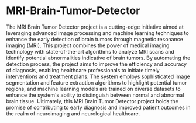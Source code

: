 # MRI-Brain-Tumor-Detector
The MRI Brain Tumor Detector project is a cutting-edge initiative aimed at leveraging advanced image processing and machine learning techniques to enhance the early detection of brain tumors through magnetic resonance imaging (MRI). This project combines the power of medical imaging technology with state-of-the-art algorithms to analyze MRI scans and identify potential abnormalities indicative of brain tumors. By automating the detection process, the project aims to improve the efficiency and accuracy of diagnosis, enabling healthcare professionals to initiate timely interventions and treatment plans. The system employs sophisticated image segmentation and feature extraction algorithms to highlight potential tumor regions, and machine learning models are trained on diverse datasets to enhance the system's ability to distinguish between normal and abnormal brain tissue. Ultimately, this MRI Brain Tumor Detector project holds the promise of contributing to early diagnosis and improved patient outcomes in the realm of neuroimaging and neurological healthcare.
